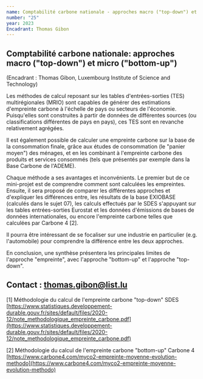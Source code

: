```yaml
---
name: Comptabilité carbone nationale - approches macro ("top-down") et micro ("bottom-up")
number: "25"
year: 2023
Encadrant: Thomas Gibon
---
```


## Comptabilité carbone nationale: approches macro ("top-down") et micro ("bottom-up")

(Encadrant : Thomas Gibon, Luxembourg Institute of Science and
Technology)

Les méthodes de calcul reposant sur les tables d'entrées-sorties (TES)
multirégionales (MRIO) sont capables de générer des estimations
d'empreinte carbone à l'échelle de pays ou secteurs de l'économie.
Puisqu'elles sont construites à partir de données de différentes sources
(ou classifications différentes de pays en pays), ces TES sont en
revanche relativement agrégées.

Il est également possible de calculer une empreinte carbone sur la base
de la consommation finale, grâce aux études de consommation (le "panier
moyen") des ménages, et en les combinant à l'empreinte carbone des
produits et services consommés (tels que présentés par exemple dans la
Base Carbone de l'ADEME).

Chaque méthode a ses avantages et inconvénients. Le premier but de ce
mini-projet est de comprendre comment sont calculées les empreintes.
Ensuite, il sera proposé de comparer les différentes approches et
d'expliquer les différences entre, les résultats de la base EXIOBASE
(calculés dans le sujet 07), les calculs effectués par le SDES
s'appuyant sur les tables entrées-sorties Eurostat et les données
d'émissions de bases de données internationales, ou encore l'empreinte
carbone telles que calculées par Carbone 4 \[2\].

Il pourra être intéressant de se focaliser sur une industrie en
particulier (e.g. l'automobile) pour comprendre la différence entre les
deux approches.

En conclusion, une synthèse présentera les principales limites de
l'approche "empreinte", avec l'approche "bottom-up" et l'approche
"top-down".

## Contact : [thomas.gibon\@list.lu](mailto:thomas.gibon@list.lu)

\[1\] Méthodologie du calcul de l'empreinte carbone "top-down" SDES
[https://www.statistiques.developpement-durable.gouv.fr/sites/default/files/2020-12/note_methodologique_empreinte_carbone.pdf](https://www.statistiques.developpement-durable.gouv.fr/sites/default/files/2020-12/note_methodologique_empreinte_carbone.pdf)

\[2\] Méthodologie du calcul de l'empreinte carbone "bottom-up" Carbone 4
[https://www.carbone4.com/myco2-empreinte-moyenne-evolution-methodo](https://www.carbone4.com/myco2-empreinte-moyenne-evolution-methodo)
